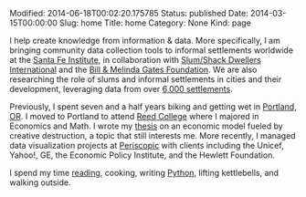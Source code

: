 Modified: 2014-06-18T00:02:20.175785
Status: published
Date: 2014-03-15T00:00:00
Slug: home
Title: home
Category: None
Kind: page

I help create knowledge from information & data. More specifically, I am bringing community data collection tools to informal settlements worldwide at the [Santa Fe Institute](http://santafe.edu), in collaboration with [Slum/Shack Dwellers International](http://www.sdinet.org/) and the [Bill & Melinda Gates Foundation](http://www.gatesfoundation.org/). We are also researching the role of slums and informal settlements in cities and their development, leveraging data from over [6,000 settlements](http://civitas.santafe.edu/viz/).

Previously, I spent seven and a half years biking and getting wet in [Portland, OR](http://www.youtube.com/watch?v=3PC5PDlKKIo).  I moved to Portland to attend [Reed College](http://reed.edu) where I majored in Economics and Math. I wrote my [thesis](https://s3.amazonaws.com/joehand_blog/Hand_ReedSeniorThesis_2009.pdf) on an economic model fueled by creative destruction, a topic that still interests me. More recently, I managed data visualization projects at [Periscopic](http://periscopic.com) with clients including the Unicef, Yahoo!, GE, the Economic Policy Institute, and the Hewlett Foundation.

I spend my time [reading](https://readmill.com/hand), cooking, writing [Python](https://github.com/joehand), lifting kettlebells, and walking outside.